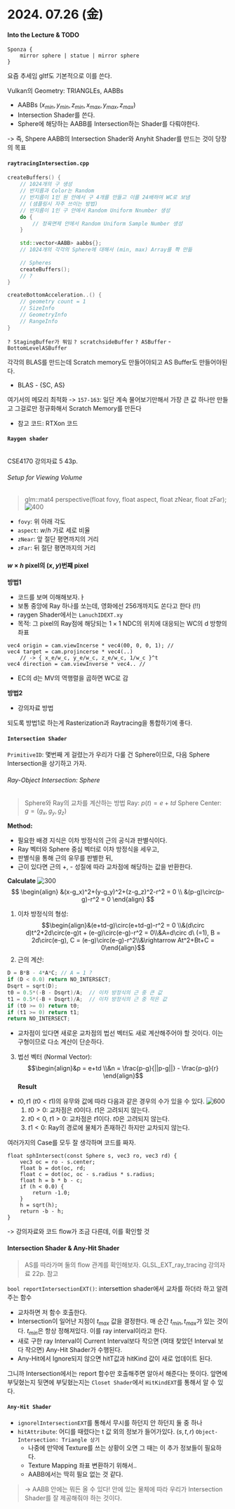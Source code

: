 
# 2024. 07.26 (金)
#### Into the Lecture & TODO
```
Sponza {
	mirror sphere | statue | mirror sphere
}
```

요즘 추세임
gltf도 기본적으로 이를 쓴다.


Vulkan의 Geometry: TRIANGLEs, AABBs
- AABBs $(x_{min}, y_{min}, z_{min}, x_{max}, y_{max}, z_{max})$
- Intersection Shader를 쓴다.
- Sphere에 해당하는 AABB를 Intersection하는 Shader를 다뤄야한다.

-> 즉, Shpere AABB의 Intersection Shader와 Anyhit Shader를 만드는 것이 당장의 목표

#### `raytracingIntersection.cpp`
```cpp
createBuffers() {
	// 1024개의 구 생성
	// 반지름과 Color는 Random
	// 반지름이 1인 원 안에서 구 4개를 만들고 이를 24배하여 WC로 보냄
	// (샘플링시 자주 쓰이는 방법)
	// 반지름이 1인 구 안에서 Random Uniform Nnumber 생성
	do {
		// 정육면제 안에서 Random Uniform Sample Number 생성
	}
	
	std::vector<AABB> aabbs{};
	// 1024개의 각각의 Sphere에 대해서 (min, max) Array를 쫙 만듦
	
	// Spheres
	createBuffers();
	// ?
}

createBottomAcceleration..() {
	// geometry count = 1
	// SizeInfo
	// GeometryInfo
	// RangeInfo
}
```

`? StagingBuffer가 뭐임`
`? scratchsideBuffer`
`? ASBuffer` - `BottomLevelASBuffer`

각각의 BLAS를 만드는데 Scratch memory도 만들어야되고 AS Buffer도 만들어야된다.
- BLAS - {SC, AS}

여기서의 메모리 최적화
-> `157-163`: 일단 계속 물어보기만해서 가장 큰 값 하나만 만들고 그걸로만 정규화해서 Scratch Memory를 만든다
- 참고 코드: RTXon 코드

#### `Raygen shader`
```

```


CSE4170 강의자료 5 43p.
###### Setup for Viewing Volume
> glm::mat4 perspective(float fovy, float aspect, float zNear, float zFar);
![400](../../../Z.%20Docs/img/Pasted%20image%2020240514123644.png)
- `fovy`: 위 아래 각도
- `aspect`: $w/h$ 가로 세로 비율
- `zNear`: 앞 절단 평면까지의 거리
- `zFar`: 뒤 절단 평면까지의 거리

#### $w \times h$ pixel의 $(x, y)$번쨰 pixel

**방법1**
- 코드를 보며 이해해보자.ㅏ
- 보통 중앙에 Ray 하나를 쏘는데, 영화에선 256개까지도 쏜다고 한다 (!!)
- raygen Shader에서는 `LanuchIDEXT.xy`
- 목적: 그 pixel의 Ray점에 해당되는 $1\times 1$ NDC의 위치에 대응되는 WC의 d 방향의 좌표

```
vec4 origin = cam.viewIncerse * vec4(00, 0, 0, 1); // 
vec4 target = cam.projincerse * vec4(..) 
	// -> { x_e/w_c, y_e/w_c, z_e/w_c, 1/w_c }^t
vec4 direction = cam.viewInverse * vec4.. // 
```
- EC의 d는 MV의 역행렬을 곱하면 WC로 감

**방법2**
- 강의자료 방법

되도록 방법1로 하는게 Rasterization과 Raytracing을 통합하기에 좋다.

#### `Intersection Shader`

`PrimitiveID`: 몇번째 게 걸렸는가
우리가 다룰 건 Sphere이므로, 다음 Sphere Intersection을 상기하고 가자.

###### Ray-Object Intersection: Sphere
> Sphere와 Ray의 교차를 계산하는 방법
> $\text{Ray: }p(t)=e+td$
> $\text{Sphere Center: }g = (g_x, g_y, g_z)$

**Method:**
- 필요한 배경 지식은 이차 방정식의 근의 공식과 판별식이다.
- Ray 벡터와 Sphere 중심 벡터로 이차 방정식을 세우고,
- 판별식을 통해 근의 유무를 판별한 뒤,
- 근이 있다면 근의 +, - 성질에 따라 교차점에 해당하는 값을 반환한다.

**Calculate**
![300](../../../Z.%20Docs/img/Pasted%20image%2020240722171017.png)
$$
\begin{align}
&(x-g_x)^2+(y-g_y)^2+(z-g_z)^2-r^2 = 0 \\
&(p-g)\circ(p-g)-r^2 = 0
\end{align}
$$
1. 이차 방정식의 형성: $$\begin{align}&(e+td-g)\circ(e+td-g)-r^2 = 0 \\&(d\circ d)t^2+2d\circ(e-g)t + (e-g)\circ(e-g)-r^2 = 0\\&A=d\circ d\ (=1), B = 2d\circ(e-g), C = (e-g)\circ(e-g)-r^2\\&\rightarrow At^2+Bt+C = 0\end{align}$$
2. 근의 계산:
```cpp
D = B*B - 4*A*C; // A = 1 ?
if (D < 0.0) return NO_INTERSECT;
Dsqrt = sqrt(D);
t0 = 0.5*(-B - Dsqrt)/A;  // 이차 방정식의 근 중 큰 값
t1 = 0.5*(-B + Dsqrt)/A;  // 이차 방정식의 근 중 작은 값
if (t0 >= 0) return t0;
if (t1 >= 0) return t1;
return NO_INTERSECT;
```
- 교차점이 있다면 새로운 교차점의 법선 벡터도 새로 계산해주어야 할 것이다. 이는 구형이므로 다소 계산이 단순하다.

3. 법선 벡터 (Normal Vector): $$\begin{align}&p = e+td \\&n = \frac{p-g}{||p-g||} - \frac{p-g}{r} \end{align}$$
**Result**
- $t0, t1\ (t0<t1)$의 유무와 값에 따라 다음과 같은 경우의 수가 있을 수 있다.
	![600](https://www.scratchapixel.com/images/ray-simple-shapes/rayspherecases.png?)
	1. $t0>0$: 교차점은 $t0$이다. $t1$은 고려되지 않는다.
	2. $t0<0,\ t1>0$: 교차점은 $t1$이다. $t0$은 고려되지 않는다.
	3. $t1<0$: Ray의 경로에 물체가 존재하긴 하지만 교차되지 않는다.

여러가지의 Case를 모두 잘 생각하며 코드를 짜자.
```
float sphIntersect(const Sphere s, vec3 ro, vec3 rd) {
	vec3 oc = ro - s.center;
	float b = dot(oc, rd;
	float c = dot(oc, oc - s.radius * s.radius;
	float h = b * b - c;
	if (h < 0.0) {
		return -1.0;
	}
	h = sqrt(h);
	return -b - h;
}
```
-> 강의자료와 코드 flow가 조금 다른데, 이를 확인할 것

#### Intersection Shader & Any-Hit Shader
> AS를 따라가며 둘의 flow 관계를 확인해보자.
> GLSL_EXT_ray_tracing 강의자료 22p. 참고

`bool reportIntersectionEXT()`: intersettion shader에서 교차를 하더라 하고 알려주는 함수
- 교차하면 저 함수 호출한다.
- Intersection이 일어난 지점이 $t_{max}$ 값을 결정한다. 매 순간 $t_{min}, t_{max}$가 있는 것이다. $t_{min}$은 항상 정해져있다. 이를 ray interval이라고 한다.
- 새로 구한 ray Interval이 Current Interval보다 작으면 (여태 찾았던 Interval 보다 작으면) Any-Hit Shader가 수행된다.
- Any-Hit에서 Ignore되지 않으면 hitT값과 hitKind 값이 새로 업데이트 된다.

그니까 Intersection에서는 report 함수만 호출해주면 알아서 해준다는 뜻이다.
앞면에 부딪혔는지 뒷면에 부딪혔는지는 `Closet Shader`에서 `HitKindEXT`를 통해서 알 수 있다.

#### `Any-Hit Shader`
- `ignorelIntersectionEXT`를 통해서 무시를 하던지 안 하던지 둘 중 하나
- `hitAttribute`: 어디를 때렸다는 t 값 외의 정보가 들어가있다. $(s, t, r)$ `Object-Intersection: Triangle 상기`
	- 나중에 만약에 Texture를 쓰는 상황이 오면 그 때는 이 추가 정보들이 필요하다.
	- Texture Mapping 좌표 변환하기 위해서..
	- AABB에서는 딱히 필요 없는 것 같다.


> -> AABB 안에는 뭐든 올 수 있다! 안에 있는 물체에 따라 우리가 Intersection Shader를 잘 제공해줘야 하는 것이다.
